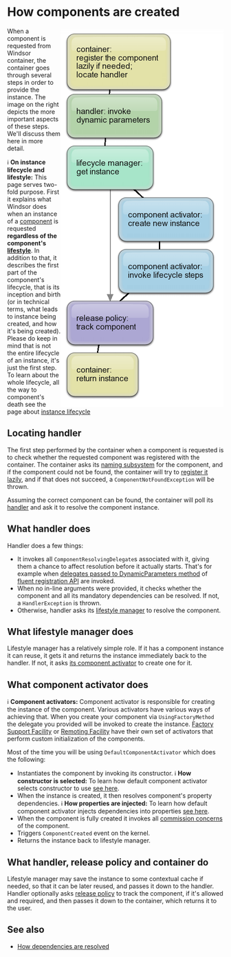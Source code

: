 # How components are created

<img align="right" src="images/creation-flow.png">

When a component is requested from Windsor container, the container goes through several steps in order to provide the instance. The image on the right depicts the more important aspects of these steps. We'll discuss them here in more detail.

:information_source: **On instance lifecycle and lifestyle:** This page serves two-fold purpose. First it explains what Windsor does when an instance of a [component](services-and-components.md) is requested **regardless of the component's [lifestyle](lifestyles.md)**. In addition to that, it describes the first part of the component's lifecycle, that is its inception and birth (or in technical terms, what leads to instance being created, and how it's being created). Please do keep in mind that is not the entire lifecycle of an instance, it's just the first step. To learn about the whole lifecycle, all the way to component's death see the page about [instance lifecycle](lifecycle.md)

## Locating handler

The first step performed by the container when a component is requested is to check whether the requested component was registered with the container. The container asks its [naming subsystem](subsystems.md) for the component, and if the component could not be found, the container will try to [register it lazily](lazy-component-loaders.md), and if that does not succeed, a `ComponentNotFoundException` will be thrown.

Assuming the correct component can be found, the container will poll its [handler](handlers.md) and ask it to resolve the component instance.

## What handler does

Handler does a few things:

* It invokes all `ComponentResolvingDelegate`s associated with it, giving them a chance to affect resolution before it actually starts. That's for example when [delegates passed to DynamicParameters method](inline-dependencies.md#supplying-dynamic-dependencies) of [fluent registration API](fluent-registration-api.md) are invoked.
* When no in-line arguments were provided, it checks whether the component and all its mandatory dependencies can be resolved. If not, a `HandlerException` is thrown.
* Otherwise, handler asks its [lifestyle manager](lifestyles.md) to resolve the component.

## What lifestyle manager does

Lifestyle manager has a relatively simple role. If it has a component instance it can reuse, it gets it and returns the instance immediately back to the handler. If not, it asks [its component activator](component-activators) to create one for it.

## What component activator does

:information_source: **Component activators:** Component activator is responsible for creating the instance of the component. Various activators have various ways of achieving that. When you create your component via `UsingFactoryMethod` the delegate you provided will be invoked to create the instance. [Factory Support Facility](factory-support-facility.md) or [Remoting Facility](remoting-facility.md) have their own set of activators that perform custom initialization of the components.

Most of the time you will be using `DefaultComponentActivator` which does the following:

* Instantiates the component by invoking its constructor. :information_source: **How constructor is selected:** To learn how default component activator selects constructor to use [see here](how-constructor-is-selected.md).
* When the instance is created, it then resolves component's property dependencies. :information_source: **How properties are injected:** To learn how default component activator injects dependencies into properties [see here](how-properties-are-injected.md).
* When the component is fully created it invokes all [commission concerns](lifecycle.md) of the component.
* Triggers `ComponentCreated` event on the kernel.
* Returns the instance back to lifestyle manager.

## What handler, release policy and container do

Lifestyle manager may save the instance to some contextual cache if needed, so that it can be later reused, and passes it down to the handler. Handler optionally asks [release policy](release-policy.md) to track the component, if it's allowed and required, and then passes it down to the container, which returns it to the user.

## See also

* [How dependencies are resolved](how-dependencies-are-resolved.md)
